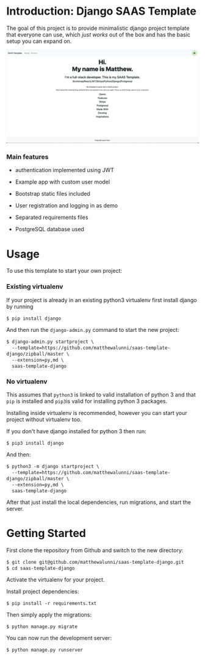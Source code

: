 # Introduction: Django SAAS Template

The goal of this project is to provide minimalistic django project template that everyone can use, which _just works_ out of the box and has the basic setup you can expand on. 

![Default Home View](images/home.png?raw=true "Home")

### Main features

* authentication implemented using JWT

* Example app with custom user model

* Bootstrap static files included

* User registration and logging in as demo

* Separated requirements files

* PostgreSQL database used

# Usage

To use this template to start your own project:

### Existing virtualenv

If your project is already in an existing python3 virtualenv first install django by running

    $ pip install django
    
And then run the `django-admin.py` command to start the new project:

    $ django-admin.py startproject \
      --template=https://github.com/matthewalunni/saas-template-django/zipball/master \
      --extension=py,md \
      saas-template-django
      
### No virtualenv

This assumes that `python3` is linked to valid installation of python 3 and that `pip` is installed and `pip3`is valid
for installing python 3 packages.

Installing inside virtualenv is recommended, however you can start your project without virtualenv too.

If you don't have django installed for python 3 then run:

    $ pip3 install django
    
And then:

    $ python3 -m django startproject \
      --template=https://github.com/matthewalunni/saas-template-django/zipball/master \
      --extension=py,md \
      saas-template-django
      
      
After that just install the local dependencies, run migrations, and start the server.

# Getting Started

First clone the repository from Github and switch to the new directory:

    $ git clone git@github.com/matthewalunni/saas-template-django.git
    $ cd saas-template-django
    
Activate the virtualenv for your project.
    
Install project dependencies:

    $ pip install -r requirements.txt
    
    
Then simply apply the migrations:

    $ python manage.py migrate
    

You can now run the development server:

    $ python manage.py runserver
